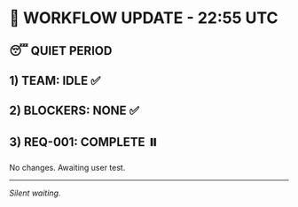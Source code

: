 # 🔄 WORKFLOW UPDATE - 22:55 UTC

## 😴 QUIET PERIOD

## 1) TEAM: IDLE ✅
## 2) BLOCKERS: NONE ✅  
## 3) REQ-001: COMPLETE ⏸️

No changes. Awaiting user test.

---
*Silent waiting.*